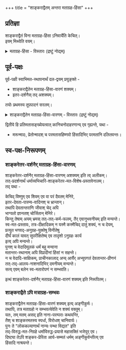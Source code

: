+++
title = "शाङ्कराद्वैतम् अन्तरा मताग्रह-हिंसा"
+++

## प्रतिज्ञा
शाङ्कराद्वैतं विना मताग्रह-हिंसा ऽनिवार्येति केचित्।  
इयम् मिथ्येति वयम्। 

<details><summary>मताग्रह-हिंसा - विस्तारः (द्रष्टुं नोद्यम्)</summary>

अत्र मताग्रह-हिंसा नाम  
पर-मतानुयायिनां मारण--देवालय-नाशनादिभिर् दमनेन  
+आर्याभ्युपगत-धर्म-व्यभिचारः। 
</details>


## पूर्व-पक्षः
पूर्व-पक्षी स्वाभिमत-स्थापनार्थं दल-द्वयम् प्रयुङ्क्ते - 

- शाङ्कराद्वैतेन मताग्रह-हिंसा-वारणं शक्यम्। 
- इतर-दर्शनैस् तद् अशक्यम्। 

तयोः प्रथमस्य तूपपादनं सरलम्। 

<details><summary>शाङ्कराद्वैतेन मताग्रह-हिंसा-वारणम् - विस्तारः (द्रष्टुं नोद्यम्)</summary>

शाङ्कराद्वैतं सार्वत्रिकानुभवम् अवल्म्बते - अवस्थात्रयमीमांसाश्रयत्वात्।  
ततः परम् ब्रह्म निर्विशेषं चिन्मात्रं किञ्चिद् इति लभ्यते।  
ततो देवता-विशेष-रूपैस् तद्-आराधनम् अपारमार्थिकम् इति सन्तिष्ठते।  
ततो देवता-विशेषात्यासक्त्या  
बलेन परेषु देवता-विशेषस्य आरोपो वार्यते।  
इत्थं शाङ्कराद्वैतेन मत-हिंसा-वारणं शक्यम् इति सिद्धम्।
</details>

द्वितीये हि प्रतिमतासङ्ख्येयत्वात् कानिचनोदाहरणान्य् एव गृह्यन्ते, यथा -

- मरून्मादः, प्रेतोन्मादश् च परमतासहिष्णवो हिंसादिभिर् परमतानि दलितवन्तः। 

## स्व-पक्ष-निरूपणम्
### शाङ्करेतर-दर्शनैर् मताग्रह-हिंसा-वारणम्
शाङ्करेतर-दर्शनैर् मताग्रह-हिंसा-वारणम् अशक्यम् इति त्व् अलीकम्।  
तत्-प्रदर्शनार्थं धर्माव्यभिचारि-शाङ्करेतर-मत-विशेष-प्रस्तावेनालम्।  
तद् यथा -  

केचिद् विष्णुम् एव शिवम् एव वा परं दैवतम् मेनिरे,  
इतर-देवता-पारम्य-वादिनश् च भ्रान्तान्।  
तथापि देवतान्तराणि जीवाश् चेद् अपि  
भाग्यतो ज्ञानतश् चोर्जितान् मेनिरे।  
किन्तु तेषाम् अयम् भ्रमस् तत्-तत्-कर्म-फलम्, तैर् एवानुभवनीयम् इति मन्यन्ते।  
स्व-मत-प्रस्तावः, तत्र-दीक्षादिकम् न यस्मै कस्मैचिद् दातुं शक्यं, न च देयम्,  
प्रत्युत भगवद्-अनुग्रह-युक्तेषु विनीतेषु  
दीर्घं कालं यावत् सुपरीक्षितेष्व् एव तादृशो ऽनुग्रहः कार्य  
इत्य् अपि मन्यन्ते।  
पुनश् च वेदादिमूलकं धर्मं बहु मन्वाना  
मतान्तर-स्थानाम् अपि विप्रादीनां हिंसां न सहन्ते।  
न च वेदादि-साक्षिकम्, प्राचीनकालाद् अप्य् आर्यैर् अभ्युपगतं देवतान्तर-प्रीणनं  
तत्-तद्-आलय-नाशनादिभिर् दमनीयम् मन्यन्ते।  
सत्य् एवम् बलेन स्व-मतारोपणं न सम्भवति।  

इत्थं शाङ्करेतर-दर्शनैर् मताग्रह-हिंसा-वारणं शक्यम् इति निरूपितम्।

### शाङ्कराद्वैते ऽपि मत्राग्रह-सम्भवः
शाङ्कराद्वैतेन मताग्रह-हिंसा-वारणं शक्यम् इत्य् अङ्गीकुर्मः।  
तथापि, तत्र मताग्रहो न सम्भवत्येवेति न शक्यं वक्तुम्।  
यतः, तम् मतम् असद् इति नाना-परम्पराः कथयन्ति,  
तैश् च शाङ्करमतस्य स्पर्धा, विरोधश् चानिवार्यः।   
पुनः ते "लोककल्याणार्थं नान्यः पन्था विद्यत" इति  
तद्-विरुद्ध-मत-निग्रहे धर्माविरुद्ध-प्रयासे महासक्तिं भजेयुर् एव।  
दिष्ट्या तेऽपि शङ्कर-प्रेरिता आर्य-सम्मतं धर्मम् अङ्गीकुर्वन्तीत्य् एव  
हिंसादि नाश्रयन्ते। 

